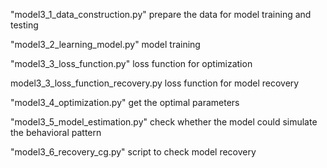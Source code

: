 "model3_1_data_construction.py"
prepare the data for model training and testing

"model3_2_learning_model.py"
model training

"model3_3_loss_function.py"
loss function for optimization

model3_3_loss_function_recovery.py
loss function for model recovery

"model3_4_optimization.py"
get the optimal parameters

"model3_5_model_estimation.py"
check whether the model could simulate the behavioral pattern

"model3_6_recovery_cg.py"
script to check model recovery